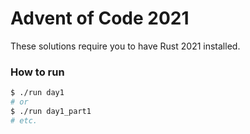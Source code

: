 # Advent of Code 2021
These solutions require you to have Rust 2021 installed.

### How to run
```sh
$ ./run day1
# or
$ ./run day1_part1
# etc.
```
